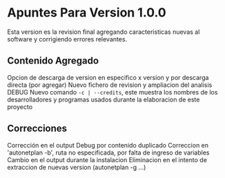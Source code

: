 # Apuntes Para Version 1.0.0

Esta version es la revision final agregando caracteristicas nuevas al software y corrigiendo errores relevantes.

## Contenido Agregado
Opcion de descarga de version en especifico x version y por descarga directa (por agregar)
Nuevo fichero de revision y ampliacion del analisis DEBUG
Nuevo comando `-c | --credits`, este muestra los nombres de los desarrolladores y programas usados durante la elaboracion de este proyecto

## Correcciones
Corrección en el output Debug por contenido duplicado
Correccion en 'autonetplan -b', ruta no especificada, por falta de ingreso de variables
Cambio en el output durante la instalacion
Eliminacion en el intento de extraccion de nuevas version (autonetplan -g ...)
